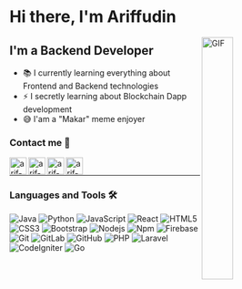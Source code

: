 # Hi there, I'm Ariffudin

<img align="right" alt="GIF" width="33%" height="auto" src="https://media.giphy.com/media/du3J3cXyzhj75IOgvA/giphy.gif" />

## I'm a Backend Developer

- 📚 I currently learning everything about Frontend and Backend technologies
- ⚡ I secretly learning about Blockchain Dapp development
- 😅 I'am a "Makar" meme enjoyer

### Contact me 📝

[<img align="left" alt="arif-x" height="30px" src="https://cdn-icons-png.flaticon.com/512/1006/1006669.png" />][website]
[<img align="left" alt="arif-x | LinkedIn" height="30px" src="https://cdn-icons-png.flaticon.com/512/145/145807.png"/>][linkedin]
[<img align="left" alt="arif-x | Telegram" height="30px" src="https://cdn-icons-png.flaticon.com/512/906/906377.png" />][Telegram]
[<img align="left" alt="arif-x | Facebook" height="30px" src="https://cdn-icons-png.flaticon.com/512/145/145802.png" />][Facebook]

<br />

---

### Languages and Tools 🛠 

![Java](http://img.shields.io/badge/-Java-5B4638?style=flat-square&logo=java&logoColor=ffffff)
![Python](http://img.shields.io/badge/-Python-3776AB?style=flat-square&logo=python&logoColor=ffffff)
![JavaScript](https://img.shields.io/badge/-JavaScript-%23F7DF1C?style=flat-square&logo=javascript&logoColor=000000&labelColor=%23F7DF1C&color=%23FFCE5A)
![React](https://img.shields.io/badge/-React-61DAFB?style=flat-square&logo=react&logoColor=ffffff)
![HTML5](https://img.shields.io/badge/-HTML5-%23E44D27?style=flat-square&logo=html5&logoColor=ffffff)
![CSS3](https://img.shields.io/badge/-CSS3-%231572B6?style=flat-square&logo=css3)
![Bootstrap](https://img.shields.io/badge/-Bootstrap-563D7C?style=flat-square&logo=Bootstrap)
![Nodejs](https://img.shields.io/badge/-Nodejs-339933?style=flat-square&logo=Node.js&logoColor=ffffff)
![Npm](https://img.shields.io/badge/-npm-CB3837?style=flat-square&logo=npm)
![Firebase](https://img.shields.io/badge/-Firebase-FFCA28?style=flat-square&logo=firebase&logoColor=ffffff)
![Git](https://img.shields.io/badge/-Git-%23F05032?style=flat-square&logo=git&logoColor=%23ffffff)
![GitLab](https://img.shields.io/badge/-GitLab-FCA121?style=flat-square&logo=gitlab)
![GitHub](https://img.shields.io/badge/-GitHub-181717?style=flat-square&logo=github)
![PHP](http://img.shields.io/badge/-PHP-007ACC?style=flat-square&logo=php&logoColor=ffffff)
![Laravel](http://img.shields.io/badge/-Laravel-e60f00?style=flat-square&logo=laravel&logoColor=ffffff)
![CodeIgniter](http://img.shields.io/badge/-CodeIgniter-fa7b05?style=flat-square&logo=codeigniter&logoColor=ffffff)
![Go](https://img.shields.io/badge/Go-%2300ADD8.svg?style=flat-square&logo=go&logoColor=ffffff)
<br/>

[website]: http://arif-x.github.io/
[Facebook]: https://facebook.com/S.Minato.Namikaze/
[linkedin]: https://www.linkedin.com/mwlite/in/moh-ariffudin-3493b2158/
[Telegram]: https://t.me/m_ariffudin/
